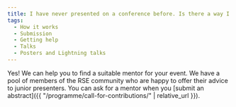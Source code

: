 ```yaml
---
title: I have never presented on a conference before. Is there a way I could get help?
tags:
  - How it works
  - Submission
  - Getting help
  - Talks
  - Posters and Lightning talks
---
```

Yes! We can help you to find a suitable mentor for your event. We have a pool of members of the RSE community who are happy to offer their advice to junior presenters. You can ask for a mentor when you [submit an abstract]({{ "/programme/call-for-contributions/" | relative_url }}).
